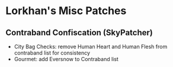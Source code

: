 # Lorkhan's Misc Patches

## Contraband Confiscation (SkyPatcher)

- City Bag Checks: remove Human Heart and Human Flesh from contraband list for consistency
- Gourmet: add Eversnow to Contraband list
